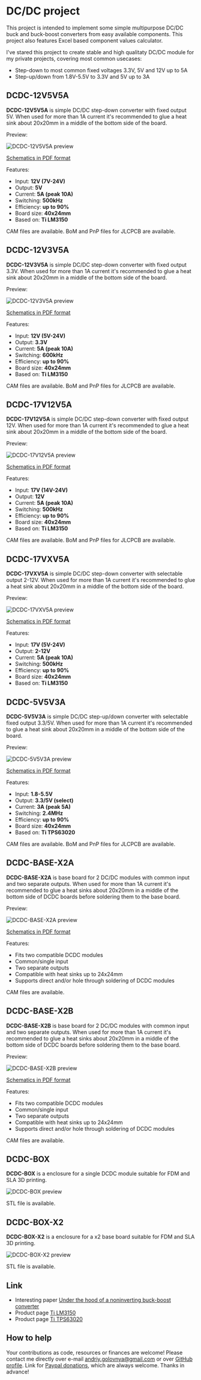 # DC/DC project

This project is intended to implement some simple multipurpose DC/DC buck and buck-boost converters from easy available components.
This project also features Excel based component values calculator.

I've stared this project to create stable and high qualitaty DC/DC module for my private projects, covering most common usecases:

- Step-down to most common fixed voltages 3.3V, 5V and 12V up to 5A
- Step-up/down from 1.8V-5.5V to 3.3V and 5V up to 3A

## DCDC-12V5V5A

**DCDC-12V5V5A** is simple DC/DC step-down converter with fixed output 5V.
When used for more than 1A current it's recommended to glue a heat sink about 20x20mm in a middle of the bottom side of the board.

Preview:

![DCDC-12V5V5A preview](DCDC-12V5V5A.png)

[Schematics in PDF format](DCDC-12V5V5A.pdf)

Features:

- Input: **12V (7V-24V)**
- Output: **5V**
- Current: **5A (peak 10A)**
- Switching: **500kHz**
- Efficiency: **up to 90%**
- Board size: **40x24mm**
- Based on: **Ti LM3150**

CAM files are available.
BoM and PnP files for JLCPCB are available.

## DCDC-12V3V5A

**DCDC-12V3V5A** is simple DC/DC step-down converter with fixed output 3.3V.
When used for more than 1A current it's recommended to glue a heat sink about 20x20mm in a middle of the bottom side of the board.

Preview:

![DCDC-12V3V5A preview](DCDC-12V3V5A.png)

[Schematics in PDF format](DCDC-12V3V5A.pdf)

Features:

- Input: **12V (5V-24V)**
- Output: **3.3V**
- Current: **5A (peak 10A)**
- Switching: **600kHz**
- Efficiency: **up to 90%**
- Board size: **40x24mm**
- Based on: **Ti LM3150**

CAM files are available.
BoM and PnP files for JLCPCB are available.

## DCDC-17V12V5A

**DCDC-17V12V5A** is simple DC/DC step-down converter with fixed output 12V.
When used for more than 1A current it's recommended to glue a heat sink about 20x20mm in a middle of the bottom side of the board.

Preview:

![DCDC-17V12V5A preview](DCDC-17V12V5A.png)

[Schematics in PDF format](DCDC-17V12V5A.pdf)

Features:

- Input: **17V (14V-24V)**
- Output: **12V**
- Current: **5A (peak 10A)**
- Switching: **500kHz**
- Efficiency: **up to 90%**
- Board size: **40x24mm**
- Based on: **Ti LM3150**

CAM files are available.
BoM and PnP files for JLCPCB are available.

## DCDC-17VXV5A

**DCDC-17VXV5A** is simple DC/DC step-down converter with selectable output 2-12V.
When used for more than 1A current it's recommended to glue a heat sink about 20x20mm in a middle of the bottom side of the board.

Preview:

![DCDC-17VXV5A preview](DCDC-17VXV5A.png)

[Schematics in PDF format](DCDC-17VXV5A.pdf)

Features:

- Input: **17V (5V-24V)**
- Output: **2-12V**
- Current: **5A (peak 10A)**
- Switching: **500kHz**
- Efficiency: **up to 90%**
- Board size: **40x24mm**
- Based on: **Ti LM3150**

## DCDC-5V5V3A

**DCDC-5V5V3A** is simple DC/DC step-up/down converter with selectable fixed output 3.3/5V.
When used for more than 1A current it's recommended to glue a heat sink about 20x20mm in a middle of the bottom side of the board.

Preview:

![DCDC-5V5V3A preview](DCDC-5V5V3A.png)

[Schematics in PDF format](DCDC-5V5V3A.pdf)

Features:

- Input: **1.8-5.5V**
- Output: **3.3/5V (select)**
- Current: **3A (peak 5A)**
- Switching: **2.4MHz**
- Efficiency: **up to 90%**
- Board size: **40x24mm**
- Based on: **Ti TPS63020**

CAM files are available.
BoM and PnP files for JLCPCB are available.

## DCDC-BASE-X2A

**DCDC-BASE-X2A** is base board for 2 DC/DC modules with common input and two separate outputs.
When used for more than 1A current it's recommended to glue a heat sinks about 20x20mm in a middle of the bottom side of DCDC boards before soldering them to the base board.

Preview:

![DCDC-BASE-X2A preview](DCDC-BASE-X2A.png)

[Schematics in PDF format](DCDC-BASE-X2A.pdf)

Features:

- Fits two compatible DCDC modules
- Common/single input
- Two separate outputs
- Compatible with heat sinks up to 24x24mm
- Supports direct and/or hole through soldering of DCDC modules

CAM files are available.

## DCDC-BASE-X2B

**DCDC-BASE-X2B** is base board for 2 DC/DC modules with common input and two separate outputs.
When used for more than 1A current it's recommended to glue a heat sinks about 20x20mm in a middle of the bottom side of DCDC boards before soldering them to the base board.

Preview:

![DCDC-BASE-X2B preview](DCDC-BASE-X2B.png)

[Schematics in PDF format](DCDC-BASE-X2B.pdf)

Features:

- Fits two compatible DCDC modules
- Common/single input
- Two separate outputs
- Compatible with heat sinks up to 24x24mm
- Supports direct and/or hole through soldering of DCDC modules

CAM files are available.

## DCDC-BOX

**DCDC-BOX** is a enclosure for a single DCDC module suitable for FDM and SLA 3D printing.

![DCDC-BOX preview](3d/DCDC-BOX.png)

STL file is available.

## DCDC-BOX-X2

**DCDC-BOX-X2** is a enclosure for a x2 base board suitable for FDM and SLA 3D printing.

![DCDC-BOX-X2 preview](3d/DCDC-BOX-X2.png)

STL file is available.

## Link

- Interesting paper [Under the hood of a noninverting buck-boost converter](https://www.ti.com/seclit/ml/slup346/slup346.pdf)
- Product page [Ti LM3150](https://www.ti.com/product/LM3150)
- Product page [Ti TPS63020](https://www.ti.com/product/TPS63020)

## How to help

Your contributions as code, resources or finances are welcome!
Please contact me directly over e-mail andriy.golovnya@gmail.com or over [GitHub profile](https://github.com/red-scorp).
Link for [Paypal donations](http://paypal.me/redscorp), which are always welcome.
Thanks in advance!

